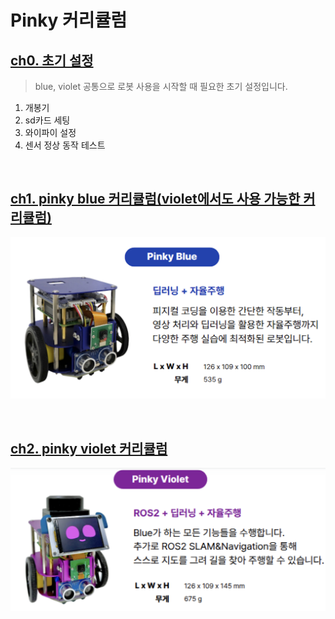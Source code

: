# Pinky 커리큘럼
## [ch0. 초기 설정](https://github.com/pinklab-art/pinky_study/tree/main/initial_setting)
> blue, violet 공통으로 로봇 사용을 시작할 때 필요한 초기 설정입니다.
1) 개봉기
2) sd카드 세팅
3) 와이파이 설정
4) 센서 정상 동작 테스트

<br>
  
## [ch1. pinky blue 커리큘럼(violet에서도 사용 가능한 커리큘럼)](https://github.com/pinklab-art/pinky_study/tree/main/pinky_blue)
![Image](https://github.com/pinklab-art/pinky_study/blob/main/picture/readme/pinky_blue.png)

<br>

## [ch2. pinky violet 커리큘럼](https://github.com/pinklab-art/pinky_study/tree/main/pinky_violet)
![image](https://github.com/pinklab-art/pinky_study/blob/main/picture/readme/pinky_violet.png)
